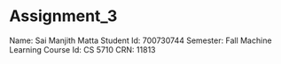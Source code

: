 # Assignment_3

Name: Sai Manjith Matta
Student Id: 700730744
Semester: Fall
Machine Learning
Course Id: CS 5710
CRN: 11813
